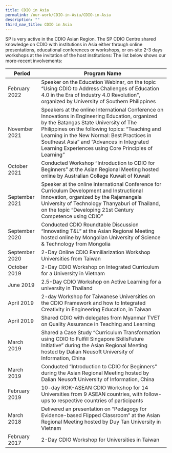 ```yaml
---
title: CDIO in Asia
permalink: /our-work/CDIO-in-Asia/CDIO-in-Asia
description: ""
third_nav_title: CDIO in Asia
---
```

SP is very active in the CDIO Asian Region. The SP CDIO Centre shared knowledge on CDIO with institutions in Asia either through online presentations, educational conferences or workshops, or on-site 2-3 days workshops at the invitation of the host institutions: The list below shows our more-recent involvements:



| Period | Program Name |
| -------- | -------- |
| February 2022     | Speaker on the Education Webinar, on the topic “Using CDIO to Address Challenges of Education 4.0 in the Era of Industry 4.0 Revolution”, organized by University of Southern Philippines     |
| November 2021     | Speakers at the online International Conference on Innovations in Engineering Education, organized by the Batangas State University of The Philippines on the following topics: “Teaching and Learning in the New Normal: Best Practices in Southeast Asia” and “Advances in Integrated Learning Experiences using Core Principles of Learning”    |
| October 2021     | Conducted Workshop “Introduction to CDIO for Beginners” at the Asian Regional Meeting hosted online by Australian College Kuwait of Kuwait   |
| September 2021     | Speaker at the online International Conference for Curriculum Development and Instructional Innovation, organized by the Rajamangala University of Technology Thanyaburi of Thailand, on the topic “Developing 21st Century Competence using CDIO”   |
| September 2020     | Conducted CDIO Roundtable Discussion “Innovating T&L” at the Asian Regional Meeting hosted online by Mongolian University of Science & Technology from Mongolia   |
| September 2020     | 2-Day Online CDIO Familiarization Workshop Universities from Taiwan   |
| October 2019     | 2-Day CDIO Workshop on Integrated Curriculum for a University in Vietnam   |
| June 2019     | 2.5-Day CDIO Workshop on Active Learning for a university in Thailand   |
| April 2019     | 2-day Workshop for Taiwanese Universities on the CDIO Framework and how to Integrated Creativity in Engineering Education, in Taiwan   |
| April 2019     | Shared CDIO with delegates from Myanmar TVET on Quality Assurance in Teaching and Learning   |
| March 2019     | Shared a Case Study “Curriculum Transformation using CDIO to Fulfill Singapore SkillsFuture Initiative” during the Asian Regional Meeting hosted by Dalian Neusoft University of Information, China    |
| March 2019     | Conducted “Introduction to CDIO for Beginners” during the Asian Regional Meeting hosted by Dalian Neusoft University of Information, China   |
| February 2019     | 10-day ROK-ASEAN CDIO Workshop for 14 Universities from 9 ASEAN countries, with follow-ups to respective countries of participants   |
| March 2018     | Delivered an presentation on “Pedagogy for Evidence-based Flipped Classroom” at the Asian Regional Meeting hosted by Duy Tan University in Vietnam   |
| February 2017     | 2-Day CDIO Workshop for Universities in Taiwan   |